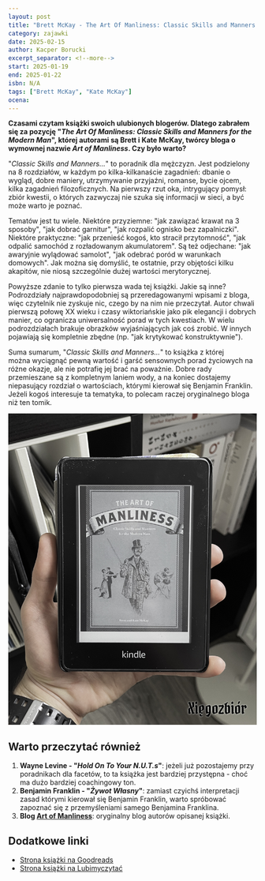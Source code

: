 ```yaml
---
layout: post
title: "Brett McKay - The Art Of Manliness: Classic Skills and Manners for the Modern Man"
category: zajawki
date: 2025-02-15
author: Kacper Borucki
excerpt_separator: <!--more-->
start: 2025-01-19
end: 2025-01-22
isbn: N/A
tags: ["Brett McKay", "Kate McKay"]
ocena: 
---
```


**Czasami czytam książki swoich ulubionych blogerów. Dlatego zabrałem się za pozycję "*The Art Of Manliness: Classic Skills and Manners for the Modern Man*", której autorami są Brett i Kate McKay, twórcy bloga o wymownej nazwie *Art of Manliness*. Czy było warto?**

<!--more-->

"*Classic Skills and Manners...*" to poradnik dla mężczyzn. Jest podzielony na 8 rozdziałów, w każdym po kilka-kilkanaście zagadnień: dbanie o wygląd, dobre maniery, utrzymywanie przyjaźni, romanse, bycie ojcem, kilka zagadnień filozoficznych. Na pierwszy rzut oka, intrygujący pomysł: zbiór kwestii, o których zazwyczaj nie szuka się informacji w sieci, a być może warto je poznać.

Tematów jest tu wiele. Niektóre przyziemne: "jak zawiązać krawat na 3 sposoby", "jak dobrać garnitur", "jak rozpalić ognisko bez zapalniczki". Niektóre praktyczne: "jak przenieść kogoś, kto stracił przytomność", "jak odpalić samochód z rozładowanym akumulatorem". Są też odjechane: "jak awaryjnie wylądować samolot", "jak odebrać poród w warunkach domowych". Jak można się domyślić, te ostatnie, przy objętości kilku akapitów, nie niosą szczególnie dużej wartości merytorycznej.

Powyższe zdanie to tylko pierwsza wada tej książki. Jakie są inne? Podrozdziały najprawdopodobniej są przeredagowanymi wpisami z bloga, więc czytelnik nie zyskuje nic, czego by na nim nie przeczytał. Autor chwali pierwszą połowę XX wieku i czasy wiktoriańskie jako pik elegancji i dobrych manier, co ogranicza uniwersalność porad w tych kwestiach. W wielu podrozdziałach brakuje obrazków wyjaśniających jak coś zrobić. W innych pojawiają się kompletnie zbędne (np. "jak krytykować konstruktywnie").

Suma sumarum, "*Classic Skills and Manners...*" to książka z której można wyciągnąć pewną wartość i garść sensownych porad życiowych na różne okazje, ale nie potrafię jej brać na poważnie. Dobre rady przemieszane są z kompletnym laniem wody, a na koniec dostajemy niepasujący rozdział o wartościach, którymi kierował się Benjamin Franklin. Jeżeli kogoś interesuje ta tematyka, to polecam raczej oryginalnego bloga niż ten tomik.

![Okładka książki "*The Art Of Manliness: Classic Skills and Manners for the Modern Man*"](/assets/xiazki/brett_mckay_aom_classic_skills_and_manners.jpg)

## Warto przeczytać również

1. **Wayne Levine - "*Hold On To Your N.U.T.s*"**: jeżeli już pozostajemy przy poradnikach dla facetów, to ta książka jest bardziej przystępna - choć ma dużo bardziej coachingowy ton.
2. **Benjamin Franklin - "*Żywot Własny*"**: zamiast czyichś interpretacji zasad którymi kierował się Benjamin Franklin, warto spróbować zapoznać się z przemyśleniami samego Benjamina Franklina.
3. **Blog [Art of Manliness](<https://www.artofmanliness.com/>)**: oryginalny blog autorów opisanej książki.

## Dodatkowe linki

- [Strona książki na Goodreads](https://www.goodreads.com/book/show/8306020-the-art-of-manliness)
- [Strona książki na Lubimyczytać](https://lubimyczytac.pl/ksiazka/122849/the-art-of-manliness-classic-skills-and-manners-for-the-modern-man)

